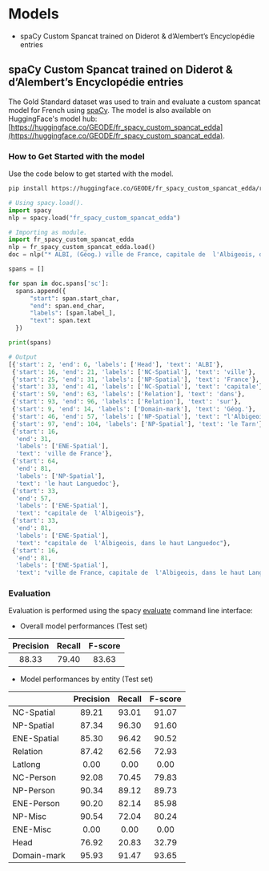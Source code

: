 # Models

* spaCy Custom Spancat trained on Diderot & d’Alembert’s Encyclopédie entries



## spaCy Custom Spancat trained on Diderot & d’Alembert’s Encyclopédie entries

The Gold Standard dataset was used to train and evaluate a custom spancat model for French using [spaCy](https://spacy.io).
The model is also available on HuggingFace's model hub: [https://huggingface.co/GEODE/fr_spacy_custom_spancat_edda](https://huggingface.co/GEODE/fr_spacy_custom_spancat_edda).


### How to Get Started with the model

Use the code below to get started with the model.

```bash
pip install https://huggingface.co/GEODE/fr_spacy_custom_spancat_edda/resolve/main/fr_spacy_custom_spancat_edda-any-py3-none-any.whl
```

```python
# Using spacy.load().
import spacy
nlp = spacy.load("fr_spacy_custom_spancat_edda")

# Importing as module.
import fr_spacy_custom_spancat_edda
nlp = fr_spacy_custom_spancat_edda.load()
doc = nlp("* ALBI, (Géog.) ville de France, capitale de  l'Albigeois, dans le haut Languedoc : elle est sur le Tarn. Long. 19. 49. lat. 43. 55. 44.")

spans = []

for span in doc.spans['sc']:
  spans.append({
      "start": span.start_char,
      "end": span.end_char,
      "labels": [span.label_],
      "text": span.text
  })

print(spans)

# Output
[{'start': 2, 'end': 6, 'labels': ['Head'], 'text': 'ALBI'},
 {'start': 16, 'end': 21, 'labels': ['NC-Spatial'], 'text': 'ville'},
 {'start': 25, 'end': 31, 'labels': ['NP-Spatial'], 'text': 'France'},
 {'start': 33, 'end': 41, 'labels': ['NC-Spatial'], 'text': 'capitale'},
 {'start': 59, 'end': 63, 'labels': ['Relation'], 'text': 'dans'},
 {'start': 93, 'end': 96, 'labels': ['Relation'], 'text': 'sur'},
 {'start': 9, 'end': 14, 'labels': ['Domain-mark'], 'text': 'Géog.'},
 {'start': 46, 'end': 57, 'labels': ['NP-Spatial'], 'text': "l'Albigeois"},
 {'start': 97, 'end': 104, 'labels': ['NP-Spatial'], 'text': 'le Tarn'},
 {'start': 16,
  'end': 31,
  'labels': ['ENE-Spatial'],
  'text': 'ville de France'},
 {'start': 64,
  'end': 81,
  'labels': ['NP-Spatial'],
  'text': 'le haut Languedoc'},
 {'start': 33,
  'end': 57,
  'labels': ['ENE-Spatial'],
  'text': "capitale de  l'Albigeois"},
 {'start': 33,
  'end': 81,
  'labels': ['ENE-Spatial'],
  'text': "capitale de  l'Albigeois, dans le haut Languedoc"},
 {'start': 16,
  'end': 81,
  'labels': ['ENE-Spatial'],
  'text': "ville de France, capitale de  l'Albigeois, dans le haut Languedoc"}]
```


### Evaluation

Evaluation is performed using the spacy [evaluate](https://spacy.io/api/cli#evaluate) command line interface:

* Overall model performances (Test set)


| Precision | Recall | F-score |
|:---:|:---:|:---:|
| 88.33   | 79.40   | 83.63 | 



* Model performances by entity (Test set)

|   | Precision | Recall | F-score |
|---|:---:|:---:|:---:|
| NC-Spatial    |  89.21  |  93.01  |  91.07 |
| NP-Spatial    |  87.34  |  96.30  |  91.60 |
| ENE-Spatial   |  85.30  |  96.42  |  90.52 |
| Relation      |  87.42  |  62.56  |  72.93 |
| Latlong       |  0.00   |  0.00   |  0.00  |
| NC-Person     |  92.08  |  70.45  |  79.83 |
| NP-Person     |  90.34  |  89.12  |  89.73 |
| ENE-Person    |  90.20  |  82.14  |  85.98 |
| NP-Misc       |  90.54  |  72.04  |  80.24 |
| ENE-Misc      |  0.00   |  0.00   |  0.00  |
| Head          |  76.92  |  20.83  |  32.79 |
| Domain-mark   |  95.93  |  91.47  |  93.65 |

